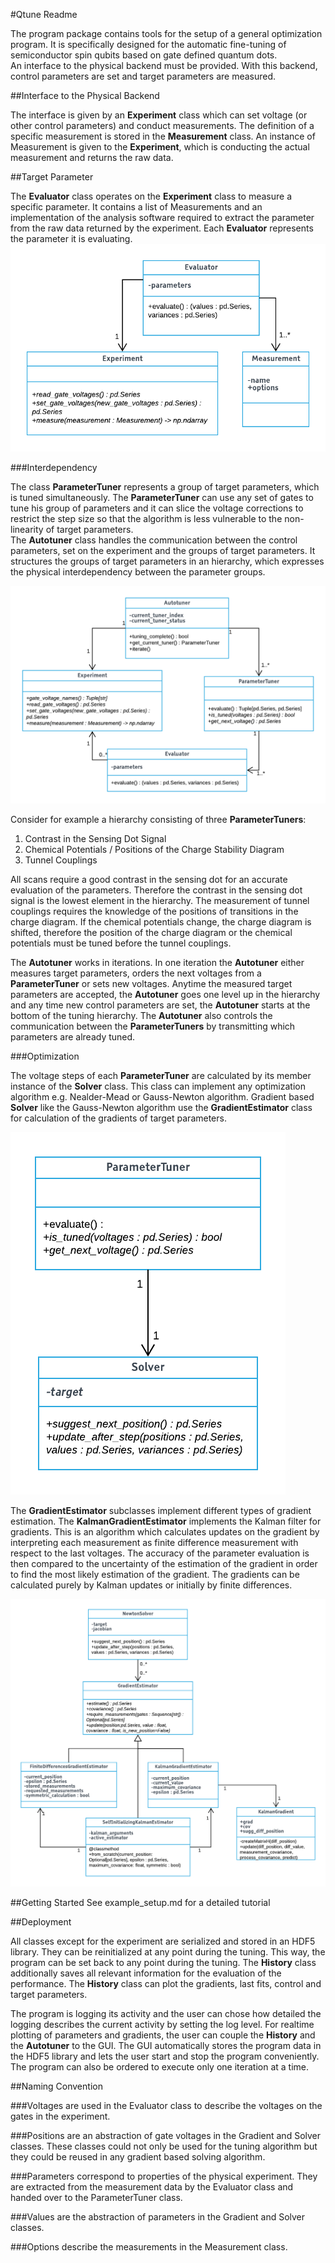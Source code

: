 [evaluation image]: ReadmeImages/EvaluationParameter.png
[autotuner coordination]: ReadmeImages/AutotunerCoordination.png
[newton solver gradient]: ReadmeImages/NewtonSolverGradient.png
[tuner solver]: ReadmeImages/TunerSolver.png


#Qtune Readme

The program package contains tools for the setup of a general optimization program. It is specifically designed for the 
automatic fine-tuning of semiconductor spin qubits based on gate defined quantum dots.  
An interface to the physical backend must be provided. With this backend, control 
parameters are set and target parameters are measured.  

##Interface to the Physical Backend

The interface is given by an **Experiment** class which can set voltage (or other control parameters) and conduct 
measurements. The definition of a specific measurement is stored in the **Measurement** class. An instance of
Measurement is given to the **Experiment**, which is conducting the actual measurement and returns the raw data.

##Target Parameter

The **Evaluator** class operates on the **Experiment** class to measure a specific parameter. It contains a list of 
Measurements and 
an implementation of the analysis software required to extract the parameter from the raw data returned by the 
experiment. Each **Evaluator** represents the parameter it is evaluating.
![alt text][evaluation image]

###Interdependency

The class **ParameterTuner** represents a group of target parameters, which is tuned simultaneously. The 
**ParameterTuner** can use any set of gates to tune his group of parameters and it can slice the voltage corrections 
to restrict the step size so that the algorithm is less vulnerable to the non-linearity of target parameters.  
The **Autotuner** 
class handles the communication between the control parameters, set on the experiment and the 
groups of target parameters. It structures the groups of target parameters in an hierarchy, which expresses the physical
interdependency between the parameter groups.  

![alt text][autotuner coordination]

Consider for example a hierarchy consisting of three **ParameterTuners**:
1. Contrast in the Sensing Dot Signal
2. Chemical Potentials / Positions of the Charge Stability Diagram
3. Tunnel Couplings

All scans require a good contrast in the sensing dot for an accurate evaluation of the parameters. Therefore the 
contrast in the sensing dot signal is the lowest element in the hierarchy. The measurement of tunnel couplings requires
the knowledge of the positions of transitions in the charge diagram. If the chemical potentials change, the charge 
diagram is shifted, therefore the position of the charge diagram or the chemical potentials must be tuned before the 
tunnel couplings.  

The **Autotuner** works in iterations. In one iteration the **Autotuner** either measures target parameters, orders
the next voltages from a **ParameterTuner** or sets new voltages. Anytime the measured target parameters are accepted, 
the **Autotuner** goes one level up in the hierarchy and any time new control parameters are set, the **Autotuner** 
starts at the bottom of the tuning hierarchy. The **Autotuner** also controls the communication between the 
**ParameterTuners** by transmitting which parameters are already tuned. 

###Optimization

The voltage steps of each **ParameterTuner** are calculated by its member instance of the **Solver** class. This class 
can implement any optimization algorithm e.g. Nealder-Mead or Gauss-Newton algorithm. 
Gradient based **Solver** like the Gauss-Newton algorithm use the **GradientEstimator** class for calculation of the 
gradients of target parameters.  

![alt text][tuner solver]

The **GradientEstimator** subclasses implement different types of gradient estimation. The **KalmanGradientEstimator** 
implements the Kalman filter for gradients. This is an algorithm which calculates updates on the gradient by 
interpreting each measurement as finite difference measurement with respect to the last voltages. The accuracy of the
parameter evaluation is then compared to the uncertainty of the estimation of the gradient in order to find the 
most likely estimation of the gradient. The gradients can be calculated purely by Kalman updates or initially by finite
differences.

![alt text][newton solver gradient]


##Getting Started
See example_setup.md for a detailed tutorial 

##Deployment

All classes except for the experiment are serialized and stored in an HDF5 library. They can be reinitialized at any 
point during the tuning. This way, the program can be set back to any point during the tuning. The **History** class 
additionally saves all relevant information for the evaluation of the performance. The **History** class can plot the
gradients, last fits, control and target parameters.

The program is logging its activity and the user can chose how detailed the logging describes the current activity by 
setting the log level. For realtime plotting of parameters and gradients, the user can  couple the **History** and the 
**Autotuner** to the GUI. The GUI automatically stores the program data in the HDF5 library and lets the user
 start and stop the program conveniently. The program can also be ordered to execute only one iteration at a time. 


##Naming Convention

###Voltages
are used in the Evaluator class to describe the voltages on the gates in the experiment.

###Positions
are an abstraction of gate voltages in the Gradient and Solver classes. These classes
could not only be used for the tuning algorithm but they could be reused in any gradient 
based solving algorithm.

###Parameters
correspond to properties of the physical experiment. They are extracted from the measurement data 
by the Evaluator class and handed over to the ParameterTuner class.

###Values
are the abstraction of parameters in the Gradient and Solver classes.

###Options
describe the measurements in the Measurement class.